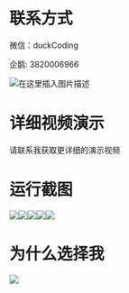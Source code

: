 # 联系方式

微信：duckCoding

企鹅: 3820006966

![在这里插入图片描述](http://upload.cxycsx.vip/91ab4bcb4f2c4c6db86365bb6d6e9c62.jpeg)

# 详细视频演示

请联系我获取更详细的演示视频

# 运行截图

![](http://www.bysj52.com/uploadfile/ueditor/image/202306/%E6%AF%95%E8%AE%BEweixin205%E5%BE%AE%E4%BF%A1%E5%B0%8F%E7%A8%8B%E5%BA%8F%E7%BA%BF%E4%B8%8A%E6%95%99%E8%82%B2%E5%95%86%E5%9F%8Essm%E6%AF%95%E4%B8%9A%E8%AE%BE%E8%AE%A1/2.png)![](http://www.bysj52.com/uploadfile/ueditor/image/202306/%E6%AF%95%E8%AE%BEweixin205%E5%BE%AE%E4%BF%A1%E5%B0%8F%E7%A8%8B%E5%BA%8F%E7%BA%BF%E4%B8%8A%E6%95%99%E8%82%B2%E5%95%86%E5%9F%8Essm%E6%AF%95%E4%B8%9A%E8%AE%BE%E8%AE%A1/4.png)![](http://www.bysj52.com/uploadfile/ueditor/image/202306/%E6%AF%95%E8%AE%BEweixin205%E5%BE%AE%E4%BF%A1%E5%B0%8F%E7%A8%8B%E5%BA%8F%E7%BA%BF%E4%B8%8A%E6%95%99%E8%82%B2%E5%95%86%E5%9F%8Essm%E6%AF%95%E4%B8%9A%E8%AE%BE%E8%AE%A1/5.png)![](http://www.bysj52.com/uploadfile/ueditor/image/202306/%E6%AF%95%E8%AE%BEweixin205%E5%BE%AE%E4%BF%A1%E5%B0%8F%E7%A8%8B%E5%BA%8F%E7%BA%BF%E4%B8%8A%E6%95%99%E8%82%B2%E5%95%86%E5%9F%8Essm%E6%AF%95%E4%B8%9A%E8%AE%BE%E8%AE%A1/1.png)![](http://www.bysj52.com/uploadfile/ueditor/image/202306/%E6%AF%95%E8%AE%BEweixin205%E5%BE%AE%E4%BF%A1%E5%B0%8F%E7%A8%8B%E5%BA%8F%E7%BA%BF%E4%B8%8A%E6%95%99%E8%82%B2%E5%95%86%E5%9F%8Essm%E6%AF%95%E4%B8%9A%E8%AE%BE%E8%AE%A1/3.png)

# 为什么选择我

![](http://upload.cxycsx.vip/%E7%A8%8B%E5%BA%8F%E8%AE%BE%E8%AE%A1.png)

